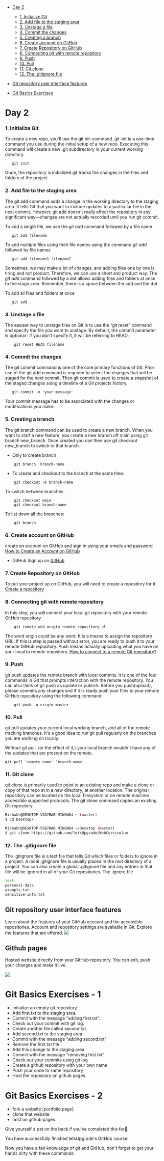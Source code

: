- [Day 2](#day-2)
    - [1. Initialize Git](#1-initialize-git)
    - [2. Add file to the staging area](#2-add-file-to-the-staging-area)
    - [3. Unstage a file](#3-unstage-a-file)
    - [4. Commit the changes](#4-commit-the-changes)
    - [5. Creating a branch](#5-creating-a-branch)
    - [6. Create account on GitHub](#6-create-account-on-github)
    - [7. Create Repository on GitHub](#7-create-repository-on-github)
    - [8. Connecting git with remote repository](#8-connecting-git-with-remote-repository)
    - [9. Push](#9-push)
    - [10. Pull](#10-pull)
    - [11. Git clone](#11-git-clone)
    - [12. The .gitignore file](#12-the-gitignore-file)
 - [Git repository user interface features](#git-repository-user-interface-features)

  - [Git Basics Exercises](#git-basics-exercises)
  # Day 2


### 1. Initialize Git
To create a new repo, you'll use the git init command. git init is a one-time command you use during the initial setup of a new repo. Executing this command will create a new .git subdirectory in your current working directory. 
```shell
   git init
```
Once, the repository is initialized git tracks the changes in the files and folders of the project.
### 2. Add file to the staging area
The git add command adds a change in the working directory to the staging area. It tells Git that you want to include updates to a particular file in the next commit. However, git add doesn't really affect the repository in any significant way—changes are not actually recorded until you run git commit.

To add a single file, we use the _git add_ command followed by a file name

```shell
   git add filename
```
To add multiple files using their file names using the command _git add_ followed by file names

```shell
   git add filename1 filename2
```
Sometimes, we may make a lot of changes, and adding files one by one is tiring and not product. Therefore, we can use a short and product way. The _git add_ command followed by a dot allows adding files and folders at once to the stage area. Remember, there is a space between the add and the dot.

To add all files and folders at once

```shell
   git add .
```
### 3. Unstage a file
The easiest way to unstage files on Git is to use the “git reset” command and specify the file you want to unstage.
By default, the commit parameter is optional : if you don’t specify it, it will be referring to HEAD.
```shell
    git reset HEAD filename
```
### 4. Commit the changes
The git commit command is one of the core primary functions of Git. Prior use of the git add command is required to select the changes that will be staged for the next commit. Then git commit is used to create a snapshot of the staged changes along a timeline of a Git projects history. 
```shell
   git commit -m 'your message'
```
Your commit message has to be associated with the changes or modifications you make.
### 5. Creating a branch
The git branch command can be used to create a new branch. When you want to start a new feature, you create a new branch off main using git branch new_branch. Once created you can then use git checkout new_branch to switch to that branch.
- Only to create branch

```shell
    git branch  branch-name
```

- To create and checkout to the branch at the same time:

```shell
    git checkout -b branch-name
```

To switch between branches:

```shell
    git checkout main
    git checkout branch-name
```

To list down all the branches:

```shell
    git branch
```
### 6. Create account on GitHub
create an account on GitHub and sign in using your emails and password
[How to Create an Account on GitHub](https://www.wikihow.com/Create-an-Account-on-GitHub)
- GitHub
  Sign up on [GitHub](https://github.com/)
  
### 7. Create Repository on GitHub
To put your project up on GitHub, you will need to create a repository for it.
[Create a repository](https://docs.github.com/en/get-started/quickstart/create-a-repo)

### 8. Connecting git with remote repository
In this step, you will connect your local git repository with your remote GitHub repository

```shell
    git remote add origin remote_repository_ul
```
The word origin could be any word. It is a means to assign the repository URL.
If this is step is passed without error, you are ready to push it to your remote GitHub repository. Push means actually uploading what you have on your local to remote repository.
  [How to connect to a remote Git repository?](https://stackoverflow.com/questions/20291731/how-to-connect-to-a-remote-git-repository)
  
### 9. Push
git push updates the remote branch with local commits. It is one of the four commands in Git that prompts interaction with the remote repository. You can also think of git push as update or publish.
Before you push(upload), please commits any changes and if it is ready push your files to your remote GitHub repository using the following command.

```shell
    git push -u origin master
```
### 10. Pull
git pull updates your current local working branch, and all of the remote tracking branches. It's a good idea to run git pull regularly on the branches you are working on locally.

Without git pull, (or the effect of it,) your local branch wouldn't have any of the updates that are present on the remote.
```shell
git pull 'remote_name' 'branch_name'.
```
### 11. Git clone
git clone is primarily used to point to an existing repo and make a clone or copy of that repo at in a new directory, at another location. The original repository can be located on the local filesystem or on remote machine accessible supported protocols. The git clone command copies an existing Git repository.

```sh
Rishabh@DESKTOP-VSQ7BAB MINGW64 ~ (master)
$ cd Desktop/

Rishabh@DESKTOP-VSQ7BAB MINGW64 ~/Desktop (master)
$ git clone https://github.com/letsUpgrade/WebCurriculum
```
### 12. The .gitignore file
The .gitignore file is a text file that tells Git which files or folders to ignore in a project.
A local .gitignore file is usually placed in the root directory of a project. You can also create a global .gitignore file and any entries in that file will be ignored in all of your Git repositories.
The .ignore file

```sh
test
personal-data
example.txt
sensitive-info.txt
```

## Git repository user interface features
Learn about the features of your GitHub account and the accessible repositories.
Account and repository settings are available in Git. Explore the features that are offered.
![](image/Git-repository.png)


## Github pages
Hosted website directly from your GitHub repository. You can edit, push your changes and make it live.

![](./image/1_ztYDE6j3QQ9_lEneHt0PBg.gif)





# Git Basics Exercises - 1
- Initialize an empty git repository.
- Add first.txt to the staging area.
- Commit with the message "adding first.txt".
- Check out your commit with git log.
- Create another file called second.txt.
- Add second.txt to the staging area.
- Commit with the message "adding second.txt"
- Remove the first.txt file
- Add this change to the staging area
- Commit with the message "removing first.txt"
- Check out your commits using git log
- Create a github repository with your own name
- Push your code to same repository
- Host the repository on github pages

# Git Basics Exercises - 2
- fork a website [portfolio page]
- clone that website
- host on github pages



Give yourself a pat on the back if you've completed this far🎉.


You have successfully finished letsUpgrade's GitHub course.


Now you have a fair knowledge of git and GitHub, don't forget to get your hands dirty with these commands.
